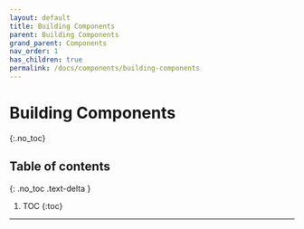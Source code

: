 ```yaml
---
layout: default
title: Building Components
parent: Building Components
grand_parent: Components
nav_order: 1
has_children: true
permalink: /docs/components/building-components
---
```


# Building Components
{:.no_toc}

## Table of contents
{: .no_toc .text-delta }

1. TOC
{:toc}

---
